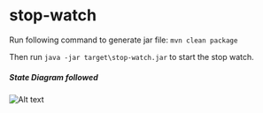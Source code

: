# stop-watch

Run following command to generate jar file:
``
mvn clean package
``

Then run ``java -jar target\stop-watch.jar`` to start the stop watch.

##### State Diagram followed
![Alt text](https://github.com/faiza-aslam/stop-watch/tree/master/src/main/resources/images/state-machine.PNG "Optional title")

